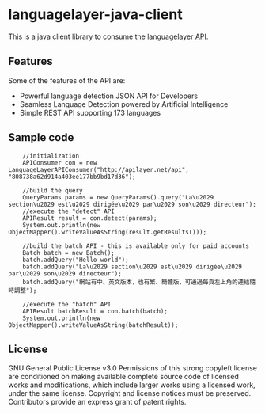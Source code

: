 # languagelayer-java-client
This is a java client library to consume the [languagelayer API](https://languagelayer.com/).

## Features

Some of the features of the API are:

* Powerful language detection JSON API for Developers
* Seamless Language Detection powered by Artificial Intelligence
* Simple REST API supporting 173 languages

## Sample code

        
        //initialization
        APIConsumer con = new LanguageLayerAPIConsumer("http://apilayer.net/api", "808738a62d914a403ee177bb9bd17d36");
        
        //build the query
        QueryParams params = new QueryParams().query("La\u2029 section\u2029 est\u2029 dirigée\u2029 par\u2029 son\u2029 directeur");
        //execute the "detect" API
        APIResult result = con.detect(params);
        System.out.println(new ObjectMapper().writeValueAsString(result.getResults()));

        //build the batch API - this is available only for paid accounts
        Batch batch = new Batch();
        batch.addQuery("Hello world");
        batch.addQuery("La\u2029 section\u2029 est\u2029 dirigée\u2029 par\u2029 son\u2029 directeur");
        batch.addQuery("網站有中、英文版本，也有繁、簡體版，可通過每頁左上角的連結隨時調整");

        //execute the "batch" API
        APIResult batchResult = con.batch(batch);
        System.out.println(new ObjectMapper().writeValueAsString(batchResult));


## License

GNU General Public License v3.0
Permissions of this strong copyleft license are conditioned on making available complete source code of licensed works and modifications, which include larger works using a licensed work, under the same license. Copyright and license notices must be preserved. Contributors provide an express grant of patent rights.
